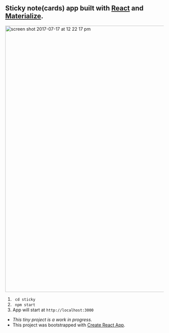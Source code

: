 ## Sticky note(cards) app built with [React](https://facebook.github.io/react/) and [Materialize](http://materializecss.com/forms.html).

<img width="846" alt="screen shot 2017-07-17 at 12 22 17 pm" src="https://user-images.githubusercontent.com/17349825/28260115-9df36228-6aea-11e7-9258-6148d50ae5af.png">

1. <code> cd sticky </code>
1. <code> npm start </code>
2. App will start at <code>http:<span></span>//localhost:3000</code>

- <i>This tiny project is a work in progress.</i>
- This project was bootstrapped with [Create React App](https://github.com/facebookincubator/create-react-app).
